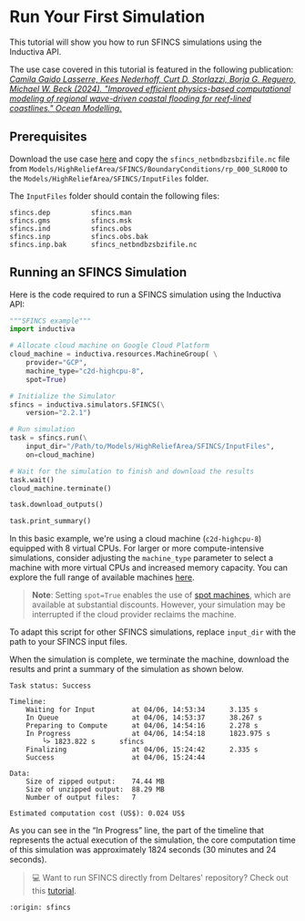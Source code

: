 # Run Your First Simulation
This tutorial will show you how to run SFINCS simulations using the Inductiva API. 

The use case covered in this tutorial is featured in the following publication: *[Camila Gaido Lasserre, Kees Nederhoff, Curt D. Storlazzi, Borja G. Reguero, Michael W. Beck (2024). "Improved efficient physics-based computational modeling of regional wave-driven coastal flooding for reef-lined coastlines." Ocean Modelling.](https://www.sciencedirect.com/science/article/pii/S1463500324000453#refdata001)*

## Prerequisites
Download the use case [here](https://zenodo.org/records/10805615) and copy 
the `sfincs_netbndbzsbzifile.nc` file from `Models/HighReliefArea/SFINCS/BoundaryConditions/rp_000_SLR000` to the `Models/HighReliefArea/SFINCS/InputFiles` folder.

The `InputFiles` folder should contain the following files:

```
sfincs.dep			sfincs.man
sfincs.gms			sfincs.msk
sfincs.ind			sfincs.obs
sfincs.inp			sfincs.obs.bak
sfincs.inp.bak		sfincs_netbndbzsbzifile.nc
```

## Running an SFINCS Simulation
Here is the code required to run a SFINCS simulation using the Inductiva API:

```python
"""SFINCS example"""
import inductiva

# Allocate cloud machine on Google Cloud Platform
cloud_machine = inductiva.resources.MachineGroup( \
    provider="GCP",
    machine_type="c2d-highcpu-8",
	spot=True)

# Initialize the Simulator
sfincs = inductiva.simulators.SFINCS(\
    version="2.2.1")

# Run simulation
task = sfincs.run(\
    input_dir="/Path/to/Models/HighReliefArea/SFINCS/InputFiles",
    on=cloud_machine)

# Wait for the simulation to finish and download the results
task.wait()
cloud_machine.terminate()

task.download_outputs()

task.print_summary()
```

In this basic example, we're using a cloud machine (`c2d-highcpu-8`) equipped with 8 virtual CPUs. 
For larger or more compute-intensive simulations, consider adjusting the `machine_type` parameter to select 
a machine with more virtual CPUs and increased memory capacity. You can explore the full range of available machines [here](https://console.inductiva.ai/machine-groups/instance-types).

> **Note**: Setting `spot=True` enables the use of [spot machines](../how-it-works/machines/spot-machines.md), which are available at substantial discounts. 
> However, your simulation may be interrupted if the cloud provider reclaims the machine.

To adapt this script for other SFINCS simulations, replace `input_dir` with the
path to your SFINCS input files.

When the simulation is complete, we terminate the machine, download the results and print a summary of the simulation as shown below.

```
Task status: Success

Timeline:
	Waiting for Input         at 04/06, 14:53:34      3.135 s
	In Queue                  at 04/06, 14:53:37      38.267 s
	Preparing to Compute      at 04/06, 14:54:16      2.278 s
	In Progress               at 04/06, 14:54:18      1823.975 s
		└> 1823.822 s      sfincs
	Finalizing                at 04/06, 15:24:42      2.335 s
	Success                   at 04/06, 15:24:44      

Data:
	Size of zipped output:    74.44 MB
	Size of unzipped output:  88.29 MB
	Number of output files:   7

Estimated computation cost (US$): 0.024 US$
```

As you can see in the “In Progress” line, the part of the timeline that represents the actual execution of the simulation, the core computation time of this simulation was approximately 1824 seconds (30 minutes and 24 seconds).

> 💻 Want to run SFINCS directly from Deltares' repository? Check out this [tutorial](https://inductiva.ai/guides/expand/bring-your-own-software/run-sfincs-directly-from-deltares-repository).

```{banner_small}
:origin: sfincs
```